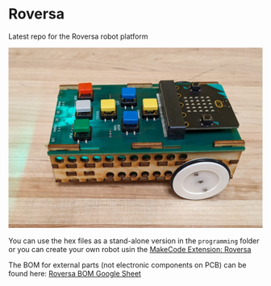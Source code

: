 # Roversa

Latest repo for the Roversa robot platform

![Roversa v 2.1.1](https://github.com/eb8ga/roversa2/blob/main/github/pics/sideView.jpg?raw=true)

You can use the hex files as a stand-alone version in the `programming` folder or you can create your own robot usin the [MakeCode Extension: Roversa](https://makecode.microbit.org/pkg/eb8ga/pxt-roversa-2)

The BOM for external parts (not electronic components on PCB) can be found here: [Roversa BOM Google Sheet](https://docs.google.com/spreadsheets/d/1kUYj0oMbVDgQLuEuongM7C7LegzUWYho4GA3NhyuQq4/edit?usp=sharing)

